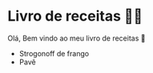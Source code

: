# Livro de receitas :man_cook:
Olá, Bem vindo ao meu livro de receitas :wave:

 - Strogonoff de frango
 - Pavê
